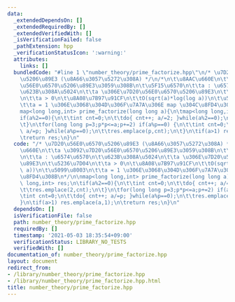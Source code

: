 ```yaml
---
data:
  _extendedDependsOn: []
  _extendedRequiredBy: []
  _extendedVerifiedWith: []
  _isVerificationFailed: false
  _pathExtension: hpp
  _verificationStatusIcon: ':warning:'
  attributes:
    links: []
  bundledCode: "#line 1 \"number_theory/prime_factorize.hpp\"\n/* \u7D20\u56E0\u6570\
    \u5206\u89E3 (\u8A66\u3057\u5272\u308A) */\n/*\n\t\u8AAC\u660E\n\t\ta \u3092\u7D20\
    \u56E0\u6570\u5206\u89E3\u3059\u308B\n\t\u5F15\u6570\n\t\ta : \u6574\u6570\n\t\
    \u623B\u308A\u5024\n\t\ta \u306E\u7D20\u56E0\u6570\u5206\u89E3\n\t\u5236\u7D04\
    \n\t\ta > 0\n\t\u8A08\u7B97\u91CF\n\t\tO(sqrt(a)*log(log a))\n\t\u5099\u8003\n\
    \t\ta = 1 \u306E\u3068\u304D\u306F\u7A7A\u306E map \u304C\u8FD4\u308B\n*/\n\n\
    map<long long,int> prime_factorize(long long a){\n\tmap<long long,int> res;\n\t\
    if(a%2==0){\n\t\tint cnt=0;\n\t\tdo{ cnt++; a/=2; }while(a%2==0);\n\t\tres.emplace(2,cnt);\n\
    \t}\n\tfor(long long p=3;p*p<=a;p+=2) if(a%p==0) {\n\t\tint cnt=0;\n\t\tdo{ cnt++;\
    \ a/=p; }while(a%p==0);\n\t\tres.emplace(p,cnt);\n\t}\n\tif(a>1) res.emplace(a,1);\n\
    \treturn res;\n}\n"
  code: "/* \u7D20\u56E0\u6570\u5206\u89E3 (\u8A66\u3057\u5272\u308A) */\n/*\n\t\u8AAC\
    \u660E\n\t\ta \u3092\u7D20\u56E0\u6570\u5206\u89E3\u3059\u308B\n\t\u5F15\u6570\
    \n\t\ta : \u6574\u6570\n\t\u623B\u308A\u5024\n\t\ta \u306E\u7D20\u56E0\u6570\u5206\
    \u89E3\n\t\u5236\u7D04\n\t\ta > 0\n\t\u8A08\u7B97\u91CF\n\t\tO(sqrt(a)*log(log\
    \ a))\n\t\u5099\u8003\n\t\ta = 1 \u306E\u3068\u304D\u306F\u7A7A\u306E map \u304C\
    \u8FD4\u308B\n*/\n\nmap<long long,int> prime_factorize(long long a){\n\tmap<long\
    \ long,int> res;\n\tif(a%2==0){\n\t\tint cnt=0;\n\t\tdo{ cnt++; a/=2; }while(a%2==0);\n\
    \t\tres.emplace(2,cnt);\n\t}\n\tfor(long long p=3;p*p<=a;p+=2) if(a%p==0) {\n\t\
    \tint cnt=0;\n\t\tdo{ cnt++; a/=p; }while(a%p==0);\n\t\tres.emplace(p,cnt);\n\t\
    }\n\tif(a>1) res.emplace(a,1);\n\treturn res;\n}\n"
  dependsOn: []
  isVerificationFile: false
  path: number_theory/prime_factorize.hpp
  requiredBy: []
  timestamp: '2021-05-03 18:35:54+09:00'
  verificationStatus: LIBRARY_NO_TESTS
  verifiedWith: []
documentation_of: number_theory/prime_factorize.hpp
layout: document
redirect_from:
- /library/number_theory/prime_factorize.hpp
- /library/number_theory/prime_factorize.hpp.html
title: number_theory/prime_factorize.hpp
---
```

